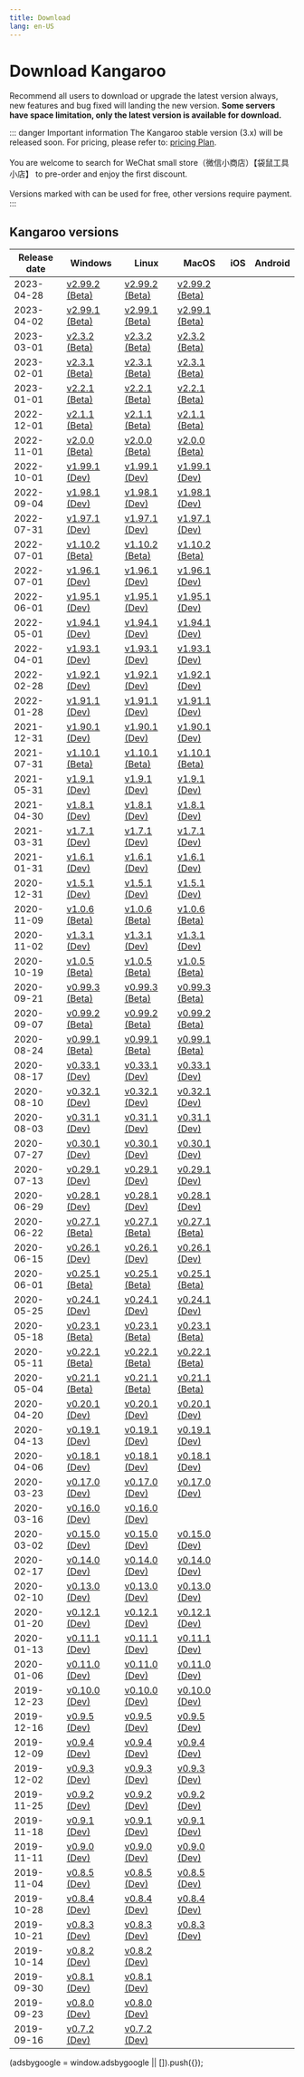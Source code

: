 ```yaml
---
title: Download
lang: en-US
---
```


# Download Kangaroo
Recommend all users to download or upgrade the latest version always, new features and bug fixed will landing the new version. __Some servers have space limitation, only the latest version is available for download.__ 

::: danger Important information
The Kangaroo stable version (3.x) will be released soon. For pricing, please refer to: [pricing Plan](../document/pricing.md).<br/><br/>
You are welcome to search for WeChat small store（微信小商店）【袋鼠工具小店】 to pre-order and enjoy the first discount. <br/><br/>
Versions marked with <Badge text="Dev" /> <Badge text="Beta"/> can be used for free, other versions require payment.
:::

## Kangaroo versions
| Release date | Windows           | Linux           | MacOS           | iOS             | Android         |
|--------------|-------------------|-----------------|-----------------|-----------------|-----------------|
| 2023-04-28   | [v2.99.2 (Beta)](./v2.99.2.230428) | [v2.99.2 (Beta)](./v2.99.2.230428) | [v2.99.2 (Beta)](./v2.99.2.230428) |
| 2023-04-02   | [v2.99.1 (Beta)](./v2.99.1.230331) | [v2.99.1 (Beta)](./v2.99.1.230331) | [v2.99.1 (Beta)](./v2.99.1.230331) |
| 2023-03-01   | [v2.3.2 (Beta)](./v2.3.2.230301) | [v2.3.2 (Beta)](./v2.3.2.230301) | [v2.3.2 (Beta)](./v2.3.2.230301) |
| 2023-02-01   | [v2.3.1 (Beta)](./v2.3.1.230201) | [v2.3.1 (Beta)](./v2.3.1.230201) | [v2.3.1 (Beta)](./v2.3.1.230201) |
| 2023-01-01   | [v2.2.1 (Beta)](./v2.2.1.230101) | [v2.2.1 (Beta)](./v2.2.1.230101) | [v2.2.1 (Beta)](./v2.2.1.230101) |
| 2022-12-01   | [v2.1.1 (Beta)](./v2.1.1.221201) | [v2.1.1 (Beta)](./v2.1.1.221201) | [v2.1.1 (Beta)](./v2.1.1.221201) |
| 2022-11-01   | [v2.0.0 (Beta)](./v2.0.0.221101) | [v2.0.0 (Beta)](./v2.0.0.221101) | [v2.0.0 (Beta)](./v2.0.0.221101) |
| 2022-10-01   | [v1.99.1 (Dev)](./v1.99.1.221001) | [v1.99.1 (Dev)](./v1.99.1.221001) | [v1.99.1 (Dev)](./v1.99.1.221001) |
| 2022-09-04   | [v1.98.1 (Dev)](./v1.98.1.220904) | [v1.98.1 (Dev)](./v1.98.1.220904) | [v1.98.1 (Dev)](./v1.98.1.220904) |
| 2022-07-31   | [v1.97.1 (Dev)](./v1.97.1.220731) | [v1.97.1 (Dev)](./v1.97.1.220731) | [v1.97.1 (Dev)](./v1.97.1.220731) |
| 2022-07-01   | [v1.10.2 (Beta)](./v1.10.2.220701) | [v1.10.2 (Beta)](./v1.10.2.220701) | [v1.10.2 (Beta)](./v1.10.2.220701) |
| 2022-07-01   | [v1.96.1 (Dev)](./v1.96.1.220701) | [v1.96.1 (Dev)](./v1.96.1.220701) | [v1.96.1 (Dev)](./v1.96.1.220701) |
| 2022-06-01   | [v1.95.1 (Dev)](./v1.95.1.220601) | [v1.95.1 (Dev)](./v1.95.1.220601) | [v1.95.1 (Dev)](./v1.95.1.220601) |
| 2022-05-01   | [v1.94.1 (Dev)](./v1.94.1.220501) | [v1.94.1 (Dev)](./v1.94.1.220501) | [v1.94.1 (Dev)](./v1.94.1.220501) |
| 2022-04-01   | [v1.93.1 (Dev)](./v1.93.1.220401) | [v1.93.1 (Dev)](./v1.93.1.220401) | [v1.93.1 (Dev)](./v1.93.1.220401) |
| 2022-02-28   | [v1.92.1 (Dev)](./v1.92.1.220228) | [v1.92.1 (Dev)](./v1.92.1.220228) | [v1.92.1 (Dev)](./v1.92.1.220228) |
| 2022-01-28   | [v1.91.1 (Dev)](./v1.91.1.220128) | [v1.91.1 (Dev)](./v1.91.1.220128) | [v1.91.1 (Dev)](./v1.91.1.220128) |
| 2021-12-31   | [v1.90.1 (Dev)](./v1.90.1.211231) | [v1.90.1 (Dev)](./v1.90.1.211231) | [v1.90.1 (Dev)](./v1.90.1.211231) |
| 2021-07-31   | [v1.10.1 (Beta)](./v1.10.1.210731) | [v1.10.1 (Beta)](./v1.10.1.210731) | [v1.10.1 (Beta)](./v1.10.1.210731) |
| 2021-05-31   | [v1.9.1 (Dev)](./v1.9.1.210531) | [v1.9.1 (Dev)](./v1.9.1.210531) | [v1.9.1 (Dev)](./v1.9.1.210531) |
| 2021-04-30   | [v1.8.1 (Dev)](./v1.8.1.210430) | [v1.8.1 (Dev)](./v1.8.1.210430) | [v1.8.1 (Dev)](./v1.8.1.210430) |
| 2021-03-31   | [v1.7.1 (Dev)](./v1.7.1.210331) | [v1.7.1 (Dev)](./v1.7.1.210331) | [v1.7.1 (Dev)](./v1.7.1.210331) |
| 2021-01-31   | [v1.6.1 (Dev)](./v1.6.1.210131) | [v1.6.1 (Dev)](./v1.6.1.210131) | [v1.6.1 (Dev)](./v1.6.1.210131) |
| 2020-12-31   | [v1.5.1 (Dev)](./v1.5.1.201231) | [v1.5.1 (Dev)](./v1.5.1.201231) | [v1.5.1 (Dev)](./v1.5.1.201231) |
| 2020-11-09   | [v1.0.6 (Beta)](./v1.0.6.201109) | [v1.0.6 (Beta)](./v1.0.6.201109) | [v1.0.6 (Beta)](./v1.0.6.201109) |
| 2020-11-02   | [v1.3.1 (Dev)](./v1.3.1.201102) | [v1.3.1 (Dev)](./v1.3.1.201102) | [v1.3.1 (Dev)](./v1.3.1.201102) |
| 2020-10-19   | [v1.0.5 (Beta)](./v1.0.5.201019) | [v1.0.5 (Beta)](./v1.0.5.201019) | [v1.0.5 (Beta)](./v1.0.5.201019) |
| 2020-09-21   | [v0.99.3 (Beta)](./v0.99.3.200921) | [v0.99.3 (Beta)](./v0.99.3.200921) | [v0.99.3 (Beta)](./v0.99.3.200921) |
| 2020-09-07   | [v0.99.2 (Beta)](./v0.99.2.200907) | [v0.99.2 (Beta)](./v0.99.2.200907) | [v0.99.2 (Beta)](./v0.99.2.200907) |
| 2020-08-24   | [v0.99.1 (Beta)](./v0.99.1.200824) | [v0.99.1 (Beta)](./v0.99.1.200824) | [v0.99.1 (Beta)](./v0.99.1.200824) |
| 2020-08-17   | [v0.33.1 (Dev)](./v0.33.1.200817) | [v0.33.1 (Dev)](./v0.33.1.200817) | [v0.33.1 (Dev)](./v0.33.1.200817) |
| 2020-08-10   | [v0.32.1 (Dev)](./v0.32.1.200810) | [v0.32.1 (Dev)](./v0.32.1.200810) | [v0.32.1 (Dev)](./v0.32.1.200810) |
| 2020-08-03   | [v0.31.1 (Dev)](./v0.31.1.200803) | [v0.31.1 (Dev)](./v0.31.1.200803) | [v0.31.1 (Dev)](./v0.31.1.200803) |
| 2020-07-27   | [v0.30.1 (Dev)](./v0.30.1.200727) | [v0.30.1 (Dev)](./v0.30.1.200727) | [v0.30.1 (Dev)](./v0.30.1.200727) |
| 2020-07-13   | [v0.29.1 (Dev)](./v0.29.1.200713) | [v0.29.1 (Dev)](./v0.29.1.200713) | [v0.29.1 (Dev)](./v0.29.1.200713) |
| 2020-06-29   | [v0.28.1 (Dev)](./v0.28.1.200629) | [v0.28.1 (Dev)](./v0.28.1.200629) | [v0.28.1 (Dev)](./v0.28.1.200629) |
| 2020-06-22   | [v0.27.1 (Beta)](./v0.27.1.200622) | [v0.27.1 (Beta)](./v0.27.1.200622) | [v0.27.1 (Beta)](./v0.27.1.200622) |
| 2020-06-15   | [v0.26.1 (Dev)](./v0.26.1.200615) | [v0.26.1 (Dev)](./v0.26.1.200615) | [v0.26.1 (Dev)](./v0.26.1.200615) |
| 2020-06-01   | [v0.25.1 (Beta)](./v0.25.1.200601) | [v0.25.1 (Beta)](./v0.25.1.200601) | [v0.25.1 (Beta)](./v0.25.1.200601) |
| 2020-05-25   | [v0.24.1 (Dev)](./v0.24.1.200525) | [v0.24.1 (Dev)](./v0.24.1.200525) | [v0.24.1 (Dev)](./v0.24.1.200525) |
| 2020-05-18   | [v0.23.1 (Beta)](./v0.23.1.200518) | [v0.23.1 (Beta)](./v0.23.1.200518) | [v0.23.1 (Beta)](./v0.23.1.200518) |
| 2020-05-11   | [v0.22.1 (Beta)](./v0.22.1.200511) | [v0.22.1 (Beta)](./v0.22.1.200511) | [v0.22.1 (Beta)](./v0.22.1.200511) |
| 2020-05-04   | [v0.21.1 (Beta)](./v0.21.1.200504) | [v0.21.1 (Beta)](./v0.21.1.200504) | [v0.21.1 (Beta)](./v0.21.1.200504) |
| 2020-04-20   | [v0.20.1 (Dev)](./v0.20.1.200420) | [v0.20.1 (Dev)](./v0.20.1.200420) | [v0.20.1 (Dev)](./v0.20.1.200420) |
| 2020-04-13   | [v0.19.1 (Dev)](./v0.19.1.200413) | [v0.19.1 (Dev)](./v0.19.1.200413) | [v0.19.1 (Dev)](./v0.19.1.200413) |
| 2020-04-06   | [v0.18.1 (Dev)](./v0.18.1.200406) | [v0.18.1 (Dev)](./v0.18.1.200406) | [v0.18.1 (Dev)](./v0.18.1.200406) |
| 2020-03-23   | [v0.17.0 (Dev)](./v0.17.0.200323) | [v0.17.0 (Dev)](./v0.17.0.200323) | [v0.17.0 (Dev)](./v0.17.0.200323) |
| 2020-03-16   | [v0.16.0 (Dev)](./v0.16.0.200316) | [v0.16.0 (Dev)](./v0.16.0.200316) |  |
| 2020-03-02   | [v0.15.0 (Dev)](./v0.15.0.200302) | [v0.15.0 (Dev)](./v0.15.0.200302) | [v0.15.0 (Dev)](./v0.15.0.200302) |
| 2020-02-17   | [v0.14.0 (Dev)](./v0.14.0.200217) | [v0.14.0 (Dev)](./v0.14.0.200217) | [v0.14.0 (Dev)](./v0.14.0.200217) |
| 2020-02-10   | [v0.13.0 (Dev)](./v0.13.0.200210) | [v0.13.0 (Dev)](./v0.13.0.200210) | [v0.13.0 (Dev)](./v0.13.0.200210) |
| 2020-01-20   | [v0.12.1 (Dev)](./v0.12.1.200120) | [v0.12.1 (Dev)](./v0.12.1.200120) | [v0.12.1 (Dev)](./v0.12.1.200120) |
| 2020-01-13   | [v0.11.1 (Dev)](./v0.11.1.200113) | [v0.11.1 (Dev)](./v0.11.1.200113) | [v0.11.1 (Dev)](./v0.11.1.200113) |
| 2020-01-06   | [v0.11.0 (Dev)](./v0.11.0.200106) | [v0.11.0 (Dev)](./v0.11.0.200106) | [v0.11.0 (Dev)](./v0.11.0.200106) |
| 2019-12-23   | [v0.10.0 (Dev)](./v0.10.0.191223) | [v0.10.0 (Dev)](./v0.10.0.191223) | [v0.10.0 (Dev)](./v0.10.0.191223) |
| 2019-12-16   | [v0.9.5 (Dev)](./v0.9.5.191216) | [v0.9.5 (Dev)](./v0.9.5.191216) | [v0.9.5 (Dev)](./v0.9.5.191216) |
| 2019-12-09   | [v0.9.4 (Dev)](./v0.9.4.191209) | [v0.9.4 (Dev)](./v0.9.4.191209) | [v0.9.4 (Dev)](./v0.9.4.191209) |
| 2019-12-02   | [v0.9.3 (Dev)](./v0.9.3.191202) | [v0.9.3 (Dev)](./v0.9.3.191202) | [v0.9.3 (Dev)](./v0.9.3.191202) |
| 2019-11-25   | [v0.9.2 (Dev)](./v0.9.2.191125) | [v0.9.2 (Dev)](./v0.9.2.191125) | [v0.9.2 (Dev)](./v0.9.2.191125) |
| 2019-11-18   | [v0.9.1 (Dev)](./v0.9.1.191118) | [v0.9.1 (Dev)](./v0.9.1.191118) | [v0.9.1 (Dev)](./v0.9.1.191118) |
| 2019-11-11   | [v0.9.0 (Dev)](./v0.9.0.191111) | [v0.9.0 (Dev)](./v0.9.0.191111) | [v0.9.0 (Dev)](./v0.9.0.191111) |
| 2019-11-04   | [v0.8.5 (Dev)](./v0.8.5.191104) | [v0.8.5 (Dev)](./v0.8.5.191104) | [v0.8.5 (Dev)](./v0.8.5.191104) |
| 2019-10-28   | [v0.8.4 (Dev)](./v0.8.4.191028) | [v0.8.4 (Dev)](./v0.8.4.191028) | [v0.8.4 (Dev)](./v0.8.4.191028) |
| 2019-10-21   | [v0.8.3 (Dev)](./v0.8.3.191021) | [v0.8.3 (Dev)](./v0.8.3.191021) | [v0.8.3 (Dev)](./v0.8.3.191021) |
| 2019-10-14   | [v0.8.2 (Dev)](./v0.8.2.191014) | [v0.8.2 (Dev)](./v0.8.2.191014) |  |
| 2019-09-30   | [v0.8.1 (Dev)](./v0.8.1.190930) | [v0.8.1 (Dev)](./v0.8.1.190930) |  |
| 2019-09-23   | [v0.8.0 (Dev)](./v0.8.0.190923) | [v0.8.0 (Dev)](./v0.8.0.190923) |  |
| 2019-09-16   | [v0.7.2 (Dev)](./v0.7.2.190916) | [v0.7.2 (Dev)](./v0.7.2.190916) |  |

<div>
    <ins class="adsbygoogle"
        style="display:block; text-align:center;"
        data-ad-layout="in-article"
        data-ad-format="fluid"
        data-ad-client="ca-pub-3975819313740938"
        data-ad-slot="6760827895"></ins>
    <script2 type="text/javascript">
        (adsbygoogle = window.adsbygoogle || []).push({});
    </script2>
</div>
